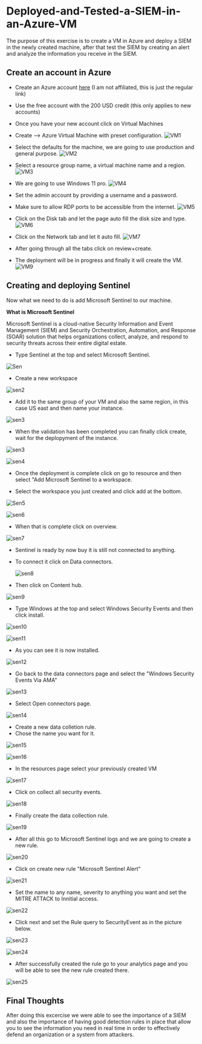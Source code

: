 # Deployed-and-Tested-a-SIEM-in-an-Azure-VM

The purpose of this exercise is to create a VM in Azure and deploy a SIEM in the newly created machine, after that test the SIEM by creating an alert and analyze the information you receive in the SIEM.


## Create an account in Azure
- Create an Azure account [here](https://azure.microsoft.com/) (I am not affiliated, this is just the regular link)
- Use the free account with the 200 USD credit (this only applies to new accounts)
- Once you have your new account click on Virtual Machines
- Create --> Azure Virtual Machine with preset configuration.
![VM1](https://imgur.com/iHwkdLj.png)

- Select the defaults for the machine, we are going to use production and general purpose.
![VM2](https://imgur.com/zhGCtPp.png)

- Select a resource group name, a virtual machine name and a region.
![VM3](https://imgur.com/Uvrxsm1.png)

- We are going to use Windows 11 pro.
![VM4](https://imgur.com/RY72PvE.png)

- Set the admin account by providing a username and a password.
- Make sure to allow RDP ports to be accessible from the internet.
![VM5](https://imgur.com/qhB09Jh.png)

- Click on the Disk tab and let the page auto fill the disk size and type.
![VM6](https://imgur.com/PF7EeeA.png)

- Click on the Network tab and let it auto fill.
![VM7](https://imgur.com/5F8Uj3b.png)

- After going through all the tabs click on review+create.
- The deployment will be in progress and finally it will create the VM.
![VM9](https://imgur.com/vZFDYCB.png)

## Creating and deploying Sentinel

Now what we need to do is add Microsoft Sentinel to our machine.

**What is Microsoft Sentinel**

Microsoft Sentinel is a cloud-native Security Information and Event Management (SIEM) and Security Orchestration, Automation, and Response (SOAR) solution that helps organizations collect, analyze, and respond to security threats across their entire digital estate.

- Type Sentinel at the top and select Microsoft Sentinel.

![Sen](https://imgur.com/zwWsj1U.png)

- Create a new workspace

![sen2](https://imgur.com/U4I3GWR.png)

- Add it to the same group of your VM and also the same region, in this case US east and then name your instance.

![sen3](https://imgur.com/7MVpfFk.png)

- When the validation has been completed you can finally click create, wait for the deplopyment of the instance.

![sen3](https://imgur.com/cIGYNeG.png)

![sen4](https://imgur.com/PT5vtqx.png)

- Once the deployment is complete click on go to resource and then select "Add Microsoft Sentinel to a workspace.

- Select the workspace you just created and click add at the bottom.

![Sen5](https://imgur.com/FCxEGWe.png)

![sen6](https://imgur.com/BdRy2Rj.png)

- When that is complete click on overview.

![sen7](https://imgur.com/7lm0KRT.png)

- Sentinel is ready by now buy it is still not connected to anything.

- To connect it click on Data connectors.

  ![sen8](https://imgur.com/du50hea.png)

- Then click on Content hub.

![sen9](https://imgur.com/EfVlRlA.png)

- Type Windows at the top and select Windows Security Events and then click install.

![sen10](https://imgur.com/WhZjJXU.png)

![sen11](https://imgur.com/cys92dL.png)

- As you can see it is now installed.

![sen12](https://imgur.com/GDFf53O.png)

- Go back to the data connectors page and select the "Windows Security Events Via AMA"

![sen13](https://imgur.com/3YOCf42.png)

- Select Open connectors page.

![sen14](https://imgur.com/KgOmKEK.png)

- Create a new data colletion rule.
- Chose the name you want for it.

![sen15](https://imgur.com/psHfniD.png)

![sen16](https://imgur.com/rB5X00K.png)

- In the resources page select your previously created VM

![sen17](https://imgur.com/FvAXxcQ.png)

- Click on collect all security events.

![sen18](https://imgur.com/P26jgZZ.png)

- Finally create the data collection rule.

![sen19](https://imgur.com/QVp7EKu.png)

- After all this go to Microsoft Sentinel logs and we are going to create a new rule.

![sen20](https://imgur.com/6EC87Au.png)

- Click on create new rule "Microsoft Sentinel Alert"

![sen21](https://imgur.com/GX01iJf.png)

- Set the name to any name, severity to anything you want and set the MITRE ATTACK to Innitial access.

![sen22](https://imgur.com/JVEXDGg.png)

- Click next and set the Rule query to SecurityEvent as in the picture below.

![sen23](https://imgur.com/E4zc33U.png)

![sen24](https://imgur.com/g8ZGtIV.png)

- After successfully created the rule go to your analytics page and you will be able to see the new rule created there.

![sen25](https://imgur.com/NNblLw0.png)

## Final Thoughts

After doing this excercise we were able to see the importance of a SIEM and also the importance of having good detection rules in place that allow you to see the information you need in real time in order to effectively defend an organization or a system from attackers.
